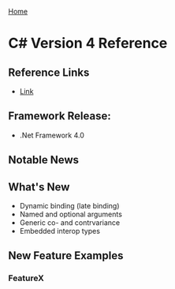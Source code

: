 [Home](../)

# C# Version 4 Reference

## Reference Links

- [Link]()

## Framework Release:

- .Net Framework 4.0

## Notable News

## What's New

- Dynamic binding (late binding)
- Named and optional arguments
- Generic co- and contrvariance
- Embedded interop types

## New Feature Examples

### FeatureX
